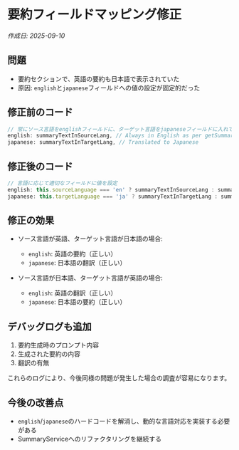# 要約フィールドマッピング修正
*作成日: 2025-09-10*

## 問題
- 要約セクションで、英語の要約も日本語で表示されていた
- 原因: `english`と`japanese`フィールドへの値の設定が固定的だった

## 修正前のコード
```typescript
// 常にソース言語をenglishフィールドに、ターゲット言語をjapaneseフィールドに入れていた
english: summaryTextInSourceLang, // Always in English as per getSummarySystemPrompt
japanese: summaryTextInTargetLang, // Translated to Japanese
```

## 修正後のコード
```typescript
// 言語に応じて適切なフィールドに値を設定
english: this.sourceLanguage === 'en' ? summaryTextInSourceLang : summaryTextInTargetLang,
japanese: this.targetLanguage === 'ja' ? summaryTextInTargetLang : summaryTextInSourceLang,
```

## 修正の効果
- ソース言語が英語、ターゲット言語が日本語の場合:
  - `english`: 英語の要約（正しい）
  - `japanese`: 日本語の翻訳（正しい）
  
- ソース言語が日本語、ターゲット言語が英語の場合:
  - `english`: 英語の翻訳（正しい）
  - `japanese`: 日本語の要約（正しい）

## デバッグログも追加
1. 要約生成時のプロンプト内容
2. 生成された要約の内容
3. 翻訳の有無

これらのログにより、今後同様の問題が発生した場合の調査が容易になります。

## 今後の改善点
- `english`/`japanese`のハードコードを解消し、動的な言語対応を実装する必要がある
- SummaryServiceへのリファクタリングを継続する